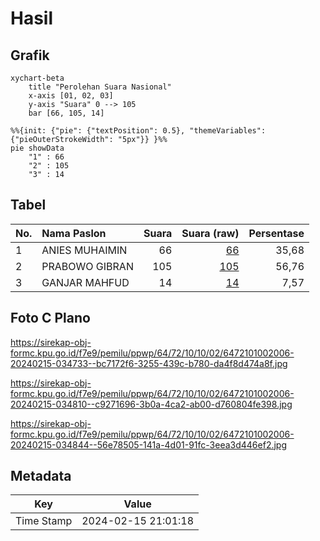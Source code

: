 # Hasil

## Grafik

```mermaid
xychart-beta
    title "Perolehan Suara Nasional"
    x-axis [01, 02, 03]
    y-axis "Suara" 0 --> 105
    bar [66, 105, 14]
```

```mermaid
%%{init: {"pie": {"textPosition": 0.5}, "themeVariables": {"pieOuterStrokeWidth": "5px"}} }%%
pie showData
    "1" : 66
    "2" : 105
    "3" : 14
```

## Tabel

| No. | Nama Paslon    | Suara | Suara (raw) | Persentase |
|:--- |:-------------- | -----:| -----------:| ----------:|
| 1   | ANIES MUHAIMIN | 66    | [66][p-1]   | 35,68      |
| 2   | PRABOWO GIBRAN | 105   | [105][p-2]  | 56,76      |
| 3   | GANJAR MAHFUD  | 14    | [14][p-3]   | 7,57       |


[p-1]: https://github.com/gigit-pemilu/pemilu-2024/blob/main/pilpres/hitung-suara/sub/64-kalimantan-timur/sub/72-kota-samarinda/sub/10-loa-janan-ilir/sub/1002-tani-aman/sub/006-tps/sub/paslon-1.txt
[p-2]: https://github.com/gigit-pemilu/pemilu-2024/blob/main/pilpres/hitung-suara/sub/64-kalimantan-timur/sub/72-kota-samarinda/sub/10-loa-janan-ilir/sub/1002-tani-aman/sub/006-tps/sub/paslon-2.txt
[p-3]: https://github.com/gigit-pemilu/pemilu-2024/blob/main/pilpres/hitung-suara/sub/64-kalimantan-timur/sub/72-kota-samarinda/sub/10-loa-janan-ilir/sub/1002-tani-aman/sub/006-tps/sub/paslon-3.txt

## Foto C Plano

https://sirekap-obj-formc.kpu.go.id/f7e9/pemilu/ppwp/64/72/10/10/02/6472101002006-20240215-034733--bc7172f6-3255-439c-b780-da4f8d474a8f.jpg

https://sirekap-obj-formc.kpu.go.id/f7e9/pemilu/ppwp/64/72/10/10/02/6472101002006-20240215-034810--c9271696-3b0a-4ca2-ab00-d760804fe398.jpg

https://sirekap-obj-formc.kpu.go.id/f7e9/pemilu/ppwp/64/72/10/10/02/6472101002006-20240215-034844--56e78505-141a-4d01-91fc-3eea3d446ef2.jpg


## Metadata

| Key        | Value               |
| ---------- | ------------------- |
| Time Stamp | 2024-02-15 21:01:18 |



